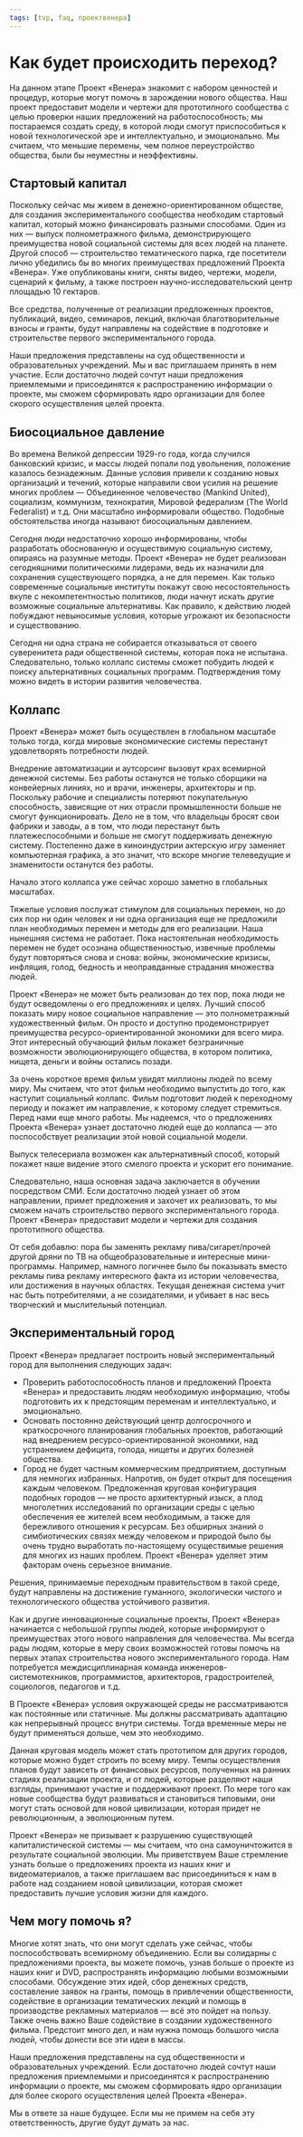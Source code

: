 ```yaml
---
tags: [tvp, faq, проектвенера]
---
```

# Как будет происходить переход?

На данном этапе Проект «Венера» знакомит с набором ценностей и процедур, которые могут помочь в зарождении нового общества. Наш проект предоставит модели и чертежи для прототипного сообщества с целью проверки наших предложений на работоспособность; мы постараемся создать среду, в которой люди смогут приспособиться к новой технологической эре и интеллектуально, и эмоционально. Мы считаем, что меньшие перемены, чем полное переустройство общества, были бы неуместны и неэффективны.

## Стартовый капитал

Поскольку сейчас мы живем в денежно-ориентированном обществе, для создания экспериментального сообщества необходим стартовый капитал, который можно финансировать разными способами. Один из них — выпуск полнометражного фильма, демонстрирующего преимущества новой социальной системы для всех людей на планете. Другой способ — строительство тематического парка, где посетители лично убедились бы во многих преимуществах предложений Проекта «Венера». Уже опубликованы книги, сняты видео, чертежи, модели, сценарий к фильму, а также построен научно-исследовательский центр площадью 10 гектаров.

Все средства, полученные от реализации предложенных проектов, публикаций, видео, семинаров, лекций, включая благотворительные взносы и гранты, будут направлены на содействие в подготовке и строительстве первого экспериментального города.

Наши предложения представлены на суд общественности и образовательных учреждений. Мы и вас приглашаем принять в нем участие. Если достаточно людей сочтут наши предложения приемлемыми и присоединятся к распространению информации о проекте, мы сможем сформировать ядро организации для более скорого осуществления целей проекта.

## Биосоциальное давление

Во времена Великой депрессии 1929-го года, когда случился банковский кризис, и массы людей попали под увольнения, положение казалось безнадежным. Данные условия привели к созданию новых организаций и течений, которые направили свои усилия на решение многих проблем — Объединенное человечество (Mankind United), социализм, коммунизм, технократия, Мировой федерализм (The World Federalist) и т.д. Они масштабно информировали общество. Подобные обстоятельства иногда называют биосоциальным давлением.

Сегодня люди недостаточно хорошо информированы, чтобы разработать обоснованную и осуществимую социальную систему, опираясь на разумные методы. Проект «Венера» не будет реализован сегодняшними политическими лидерами, ведь их назначили для сохранения существующего порядка, а не для перемен. Как только современные социальные институты покажут свою несостоятельность вкупе с некомпетентностью политиков, люди начнут искать другие возможные социальные альтернативы. Как правило, к действию людей побуждают невыносимые условия, которые угрожают их безопасности и существованию.

Сегодня ни одна страна не собирается отказываться от своего суверенитета ради общественной системы, которая пока не испытана. Следовательно, только коллапс системы сможет побудить людей к поиску альтернативных социальных программ. Подтверждения тому можно видеть в истории развития человечества.

## Коллапс

Проект «Венера» может быть осуществлен в глобальном масштабе только тогда, когда мировые экономические системы перестанут удовлетворять потребности людей.

Внедрение автоматизации и аутсорсинг вызовут крах всемирной денежной системы. Без работы останутся не только сборщики на конвейерных линиях, но и врачи, инженеры, архитекторы и пр. Поскольку рабочие и специалисты потеряют покупательную способность, зависящие от них отрасли промышленности больше не смогут функционировать. Дело не в том, что владельцы бросят свои фабрики и заводы, а в том, что люди перестанут быть платежеспособными и больше не смогут поддерживать денежную систему. Постепенно даже в киноиндустрии актерскую игру заменяет компьютерная графика, а это значит, что вскоре многие телеведущие и знаменитости останутся без работы.

Начало этого коллапса уже сейчас хорошо заметно в глобальных масштабах.

Тяжелые условия послужат стимулом для социальных перемен, но до сих пор ни один человек и ни одна организация еще не предложили план необходимых перемен и методы для его реализации. Наша нынешняя система не работает. Пока настоятельная необходимость перемен не будет осознана общественностью, извечные проблемы будут повторяться снова и снова: войны, экономические кризисы, инфляция, голод, бедность и неоправданные страдания множества людей.

Проект «Венера» не может быть реализован до тех пор, пока люди не будут осведомлены о его предложениях и целях. Лучший способ показать миру новое социальное направление — это полнометражный художественный фильм. Он просто и доступно продемонстрирует преимущества ресурсо-ориентированной экономики для всего мира. Этот интересный обучающий фильм покажет безграничные возможности эволюционирующего общества, в котором политика, нищета, деньги и войны остались позади.

За очень короткое время фильм увидят миллионы людей по всему миру. Мы считаем, что этот фильм необходимо выпустить до того, как наступит социальный коллапс. Фильм подготовит людей к переходному периоду и покажет им направление, к которому следует стремиться. Перед нами еще много работы. Мы надеемся, что о предложениях Проекта «Венера» узнает достаточно людей еще до коллапса — это поспособствует реализации этой новой социальной модели.

Выпуск телесериала возможен как альтернативный способ, который покажет наше видение этого смелого проекта и ускорит его понимание.

Следовательно, наша основная задача заключается в обучении посредством СМИ. Если достаточно людей узнает об этом направлении, примет предложения и захочет их реализовать, то мы сможем начать строительство первого экспериментального города. Проект «Венера» предоставит модели и чертежи для создания прототипного общества.

От себя добавлю: пора бы заменять рекламу пива/сигарет/прочей другой дряни по ТВ на общеобразовательные и интересные мини-программы. Например, намного логичнее было бы показывать вместо рекламы пива рекламу интересного факта из истории человечества, или достижения в научных областях. Текущая денежная система учит нас быть потребителями, а не созидателями, и убивает в нас весь творческий и мыслительный потенциал.

## Экспериментальный город

Проект «Венера» предлагает построить новый экспериментальный город для выполнения следующих задач:

-   Проверить работоспособность планов и предложений Проекта «Венера» и предоставить людям необходимую информацию, чтобы подготовить их к предстоящим переменам и интеллектуально, и эмоционально.
-   Основать постоянно действующий центр долгосрочного и краткосрочного планирования глобальных проектов, работающий над внедрением ресурсо-ориентированной экономики, над устранением дефицита, голода, нищеты и других болезней общества.
-   Город не будет частным коммерческим предприятием, доступным для немногих избранных. Напротив, он будет открыт для посещения каждым человеком. Предложенная круговая конфигурация подобных городов — не просто архитектурный изыск, а плод многолетних исследований по организации среды с целью обеспечения ее жителей всем необходимым, а также для бережливого отношения к ресурсам. Без обширных знаний о симбиотических связях между человеком и природой было бы очень трудно выработать по-настоящему осуществимые решения для многих из наших проблем. Проект «Венера» уделяет этим факторам очень серьезное внимание.

Решения, принимаемые переходным правительством в такой среде, будут направлены на достижение гуманного, экологически чистого и технологического общества устойчивого развития.

Как и другие инновационные социальные проекты, Проект «Венера» начинается с небольшой группы людей, которые информируют о преимуществах этого нового направления для человечества. Мы всегда рады людям, которые в меру своих возможностей готовы помочь на первых этапах строительства нового экспериментального города. Нам потребуется междисциплинарная команда инженеров-системотехников, программистов, архитекторов, градостроителей, социологов, педагогов и т.д.

В Проекте «Венера» условия окружающей среды не рассматриваются как постоянные или статичные. Мы должны рассматривать адаптацию как непрерывный процесс внутри системы. Тогда временные меры не будут применяться дольше, чем это необходимо.

Данная круговая модель может стать прототипом для других городов, которые можно будет строить по всему миру. Темпы осуществления планов будут зависеть от финансовых ресурсов, полученных на ранних стадиях реализации проекта, и от людей, которые разделяют наши взгляды, принимают участие и поддерживают проект. По мере того как новые сообщества будут развиваться и становиться типовыми, они могут стать основой для новой цивилизации, которая придет не революционным, а эволюционным путем.

Проект «Венера» не призывает к разрушению существующей капиталистической системы — мы считаем, что она самоуничтожится в результате социальной эволюции. Мы приветствуем Ваше стремление узнать больше о предложениях проекта из наших книг и видеоматериалов, а также приглашаем вас присоединиться к нам в работе над созданием новой цивилизации, которая сможет предоставить лучшие условия жизни для каждого.

## Чем могу помочь я?

Многие хотят знать, что они могут сделать уже сейчас, чтобы поспособствовать всемирному объединению. Если вы солидарны с предложениями проекта, вы можете помочь, узнав больше о проекте из наших книг и DVD, распространять информацию любыми возможными способами. Обсуждение этих идей, сбор денежных средств, составление заявок на гранты, помощь в привлечении общественности, содействие в организации тематических лекций и помощь в производстве рекламных материалов — всё это пойдет на пользу. Также очень важно Ваше содействие в создании художественного фильма. Предстоит много дел, и нам нужна помощь большого числа людей, чтобы донести все эти идеи в массы.

Наши предложения представлены на суд общественности и образовательных учреждений. Если достаточно людей сочтут наши предложения приемлемыми и присоединятся к распространению информации о проекте, мы сможем сформировать ядро организации для более скорого осуществления целей Проекта «Венера».

Мы в ответе за наше будущее. Если мы не примем на себя эту ответственность, другие будут думать за нас.